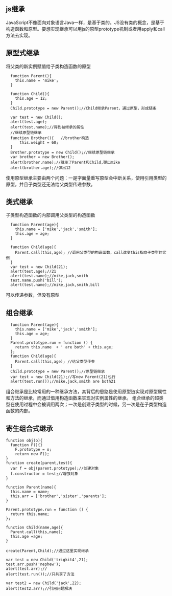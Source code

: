 ## js继承
JavaScript不像面向对象语言Java一样，是基于类的。JS没有类的概念，是基于构造函数和原型。要想实现继承可以用js的原型prototype机制或者用apply和call方法去实现。
## 原型式继承
将父类的新实例赋值给子类构造函数的原型
```
  function Parent(){
    this.name = 'mike';
  }

  function Child(){
    this.age = 12;
  }
  Child.prototype = new Parent();//Child继承Parent，通过原型，形成链条

  var test = new Child();
  alert(test.age);
  alert(test.name);//得到被继承的属性
  //继续原型链继承
  function Brother(){   //brother构造
      this.weight = 60;
  }
  Brother.prototype = new Child();//继续原型链继承
  var brother = new Brother();
  alert(brother.name);//继承了Parent和Child,弹出mike
  alert(brother.age);//弹出12
```
使用原型继承主要由两个问题：一是字面量重写原型会中断关系，使用引用类型的原型，并且子类型还无法给父类型传递参数。

## 类式继承
子类型构造函数的内部调用父类型的构造函数
```
  function Parent(age){
    this.name = ['mike','jack','smith'];
    this.age = age;
  }

  function Child(age){
    Parent.call(this,age); //调用父类型的构造函数，call改变this指向子类型的实例
  }
  var test = new Child(21);
  alert(test.age);//21
  alert(test.name);//mike,jack,smith
  test.name.push('bill');
  alert(test.name);//mike,jack,smith,bill
```
可以传递参数，但没有原型

## 组合继承
```
  function Parent(age){
    this.name = ['mike','jack','smith'];
    this.age = age;
  }
  Parent.prototype.run = function () {
    return this.name  + ' are both' + this.age;
  };
  function Child(age){
    Parent.call(this,age); //给父类型传参
  }
  Child.prototype = new Parent();//原型链继承
  var test = new Child(21);//写new Parent(21)也行
  alert(test.run());//mike,jack,smith are both21
  ```
  组合继承是比较常用的一种继承方法，其背后的思路是使用原型链实现对原型属性和方法的继承，而通过借用构造函数来实现对实例属性的继承。
  组合继承的超类型在使用过程中会被调用两次；一次是创建子类型的时候，另一次是在子类型构造函数的内部。
  
  ## 寄生组合式继承
  ```
  function obj(o){
    function F(){}
      F.prototype = o;
      return new F();
  }
  function create(parent,test){
    var f = obj(parent.prototype);//创建对象
    f.constructor = test;//增强对象
  }

  function Parent(name){
    this.name = name;
    this.arr = ['brother','sister','parents'];
  }

  Parent.prototype.run = function () {
    return this.name;
  };

  function Child(name,age){
    Parent.call(this,name);
    this.age =age;
  }

  create(Parent,Child);//通过这里实现继承

  var test = new Child('trigkit4',21);
  test.arr.push('nephew');
  alert(test.arr);//
  alert(test.run());//只共享了方法

  var test2 = new Child('jack',22);
  alert(test2.arr);//引用问题解决
```
